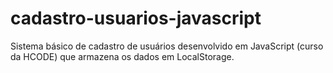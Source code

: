 # cadastro-usuarios-javascript
Sistema básico de cadastro de usuários desenvolvido em JavaScript (curso da HCODE) que armazena os dados em LocalStorage.
